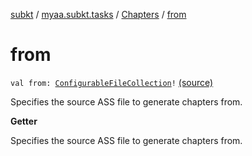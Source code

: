 [subkt](../../index.md) / [myaa.subkt.tasks](../index.md) / [Chapters](index.md) / [from](./from.md)

# from

`val from: `[`ConfigurableFileCollection`](https://docs.gradle.org/current/javadoc/org/gradle/api/file/ConfigurableFileCollection.html)`!` [(source)](https://github.com/Myaamori/SubKt/blob/0.1.13/src/main/kotlin/myaa/subkt/tasks/asstasks.kt#L419)

Specifies the source ASS file to generate chapters from.

**Getter**

Specifies the source ASS file to generate chapters from.

